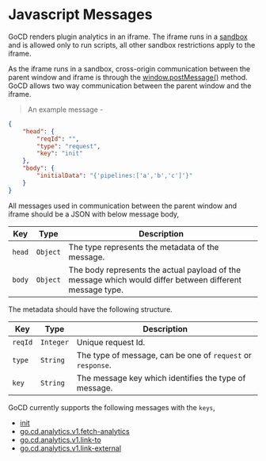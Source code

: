 # Javascript Messages

GoCD renders plugin analytics in an iframe. The iframe runs in a <a href='https://developer.mozilla.org/en-US/docs/Web/HTML/Element/iframe' target='_blank'>sandbox</a> and is allowed only to run scripts, all other sandbox restrictions apply to the iframe.

As the iframe runs in a sandbox, cross-origin communication between the parent window and iframe is through the <a href='https://developer.mozilla.org/en-US/docs/Web/API/Window/postMessage' target='_blank'>window.postMessage()</a> method. GoCD allows two way communication between the parent window and the iframe.

> An example message -

```json
{
    "head": {
        "reqId": "",
        "type": "request",
        "key": "init"
    },
    "body": {
        "initialData": "{'pipelines:['a','b','c']'}"
    }
}
```

All messages used in communication between the parent window and iframe should be a JSON with below message body, 

<p class='attributes-table-follows'></p>

| Key            | Type     | Description                                                                                              |
|----------------|----------|----------------------------------------------------------------------------------------------------------|
| `head`         | `Object` | The type represents the metadata of the message.                                                          | 
| `body`         | `Object` | The body represents the actual payload of the message which would differ between different message type. |  


The metadata should have the following structure.

<p class='attributes-table-follows'></p>

| Key            | Type      | Description                                                  |
|----------------|-----------|--------------------------------------------------------------|
| `reqId`        | `Integer` | Unique request Id.                                           | 
| `type`         | `String`  | The type of message, can be one of `request` or `response`.  |  
| `key`          | `String`  | The message key which identifies the type of message.        |

GoCD currently supports the following messages with the `keys`,

* [init](#init)
* [go.cd.analytics.v1.fetch-analytics](#go-cd-analytics-v1-fetch-analytics)
* [go.cd.analytics.v1.link-to](#go-cd-analytics-v1-link-to)
* [go.cd.analytics.v1.link-external](#go-cd-analytics-v1-link-external)

